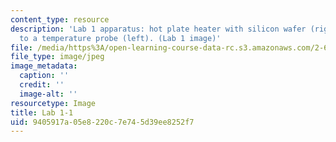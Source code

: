 ```yaml
---
content_type: resource
description: 'Lab 1 apparatus: hot plate heater with silicon wafer (right), connected
  to a temperature probe (left). (Lab 1 image)'
file: /media/https%3A/open-learning-course-data-rc.s3.amazonaws.com/2-672-project-laboratory-spring-2009/9405917a05e8220c7e745d39ee8252f7_lab11.jpg
file_type: image/jpeg
image_metadata:
  caption: ''
  credit: ''
  image-alt: ''
resourcetype: Image
title: Lab 1-1
uid: 9405917a-05e8-220c-7e74-5d39ee8252f7
---
```

